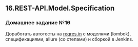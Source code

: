 ## 16.REST-API.Model.Specification
### Домашнее задание №16

Доработать автотесты на [reqres.in](https://github.com/ArturAkopov/QA.GURU.HW-15.REST-API.REST-Assured/blob/main/README.md?plain=1) с моделями (lombok), спецификациями, allure (со степами) и сборкой в Jenkins.
